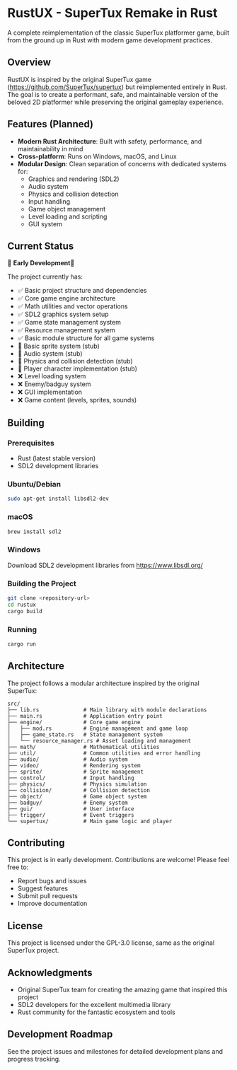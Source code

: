 # RustUX - SuperTux Remake in Rust

A complete reimplementation of the classic SuperTux platformer game, built from the ground up in Rust with modern game development practices.

## Overview

RustUX is inspired by the original SuperTux game (https://github.com/SuperTux/supertux) but reimplemented entirely in Rust. The goal is to create a performant, safe, and maintainable version of the beloved 2D platformer while preserving the original gameplay experience.

## Features (Planned)

- **Modern Rust Architecture**: Built with safety, performance, and maintainability in mind
- **Cross-platform**: Runs on Windows, macOS, and Linux
- **Modular Design**: Clean separation of concerns with dedicated systems for:
  - Graphics and rendering (SDL2)
  - Audio system
  - Physics and collision detection
  - Input handling
  - Game object management
  - Level loading and scripting
  - GUI system

## Current Status

🚧 **Early Development**🚧

The project currently has:
- ✅ Basic project structure and dependencies
- ✅ Core game engine architecture
- ✅ Math utilities and vector operations
- ✅ SDL2 graphics system setup
- ✅ Game state management system
- ✅ Resource management system
- ✅ Basic module structure for all game systems
- 🔄 Basic sprite system (stub)
- 🔄 Audio system (stub)
- 🔄 Physics and collision detection (stub)
- 🔄 Player character implementation (stub)
- ❌ Level loading system
- ❌ Enemy/badguy system
- ❌ GUI implementation
- ❌ Game content (levels, sprites, sounds)

## Building

### Prerequisites

- Rust (latest stable version)
- SDL2 development libraries

### Ubuntu/Debian
```bash
sudo apt-get install libsdl2-dev
```

### macOS
```bash
brew install sdl2
```

### Windows
Download SDL2 development libraries from https://www.libsdl.org/

### Building the Project

```bash
git clone <repository-url>
cd rustux
cargo build
```

### Running

```bash
cargo run
```

## Architecture

The project follows a modular architecture inspired by the original SuperTux:

```
src/
├── lib.rs              # Main library with module declarations
├── main.rs             # Application entry point
├── engine/             # Core game engine
│   ├── mod.rs          # Engine management and game loop
│   ├── game_state.rs   # State management system
│   └── resource_manager.rs # Asset loading and management
├── math/               # Mathematical utilities
├── util/               # Common utilities and error handling
├── audio/              # Audio system
├── video/              # Rendering system
├── sprite/             # Sprite management
├── control/            # Input handling
├── physics/            # Physics simulation
├── collision/          # Collision detection
├── object/             # Game object system
├── badguy/             # Enemy system
├── gui/                # User interface
├── trigger/            # Event triggers
└── supertux/           # Main game logic and player
```

## Contributing

This project is in early development. Contributions are welcome! Please feel free to:

- Report bugs and issues
- Suggest features
- Submit pull requests
- Improve documentation

## License

This project is licensed under the GPL-3.0 license, same as the original SuperTux project.

## Acknowledgments

- Original SuperTux team for creating the amazing game that inspired this project
- SDL2 developers for the excellent multimedia library
- Rust community for the fantastic ecosystem and tools

## Development Roadmap

See the project issues and milestones for detailed development plans and progress tracking.